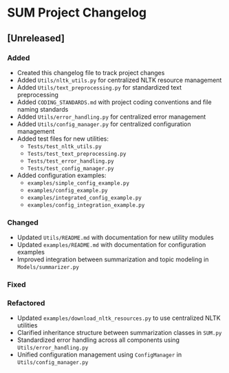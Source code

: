 # SUM Project Changelog

## [Unreleased]

### Added
- Created this changelog file to track project changes
- Added `Utils/nltk_utils.py` for centralized NLTK resource management
- Added `Utils/text_preprocessing.py` for standardized text preprocessing
- Added `CODING_STANDARDS.md` with project coding conventions and file naming standards
- Added `Utils/error_handling.py` for centralized error management
- Added `Utils/config_manager.py` for centralized configuration management
- Added test files for new utilities:
  - `Tests/test_nltk_utils.py`
  - `Tests/test_text_preprocessing.py`
  - `Tests/test_error_handling.py`
  - `Tests/test_config_manager.py`
- Added configuration examples:
  - `examples/simple_config_example.py`
  - `examples/config_example.py`
  - `examples/integrated_config_example.py`
  - `examples/config_integration_example.py`

### Changed
- Updated `Utils/README.md` with documentation for new utility modules
- Updated `examples/README.md` with documentation for configuration examples
- Improved integration between summarization and topic modeling in `Models/summarizer.py`

### Fixed

### Refactored
- Updated `examples/download_nltk_resources.py` to use centralized NLTK utilities
- Clarified inheritance structure between summarization classes in `SUM.py`
- Standardized error handling across all components using `Utils/error_handling.py`
- Unified configuration management using `ConfigManager` in `Utils/config_manager.py`